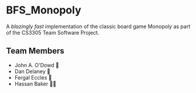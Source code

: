 # BFS_Monopoly

A *blazingly fast* implementation of the classic board game Monopoly as part of the CS3305 Team Software Project.

## Team Members
* John A. O'Dowd 🐘
* Dan Delaney 🗿
* Fergal Eccles 🌿 
* Hassan Baker ✊🏾 
